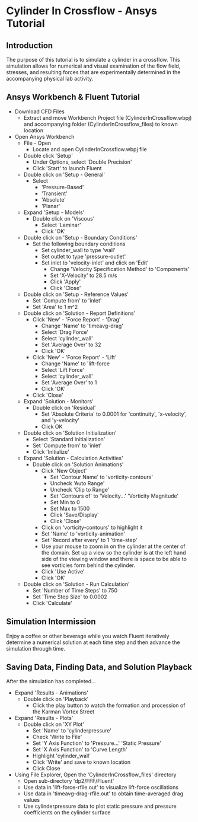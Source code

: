 # Cylinder In Crossflow - Ansys Tutorial

## Introduction
The purpose of this tutorial is to simulate a cylinder in a crossflow. This simulation allows for numerical and visual examination of the flow field, stresses, and resulting forces that are experimentally determined in the accompanying physical lab activity.

## Ansys Workbench & Fluent Tutorial

* Download CFD Files
	* Extract and move Workbench Project file (CylinderInCrossflow.wbpj) and accompanying folder (CylinderInCrossflow_files) to known location
* Open Ansys Workbench
	* File - Open 
		* Locate and open CylinderInCrossflow.wbpj file
	* Double click 'Setup' 
		* Under Options, select 'Double Precision'
		* Click 'Start' to launch Fluent
	* Double click on 'Setup - General'  
		* Select 
			* 'Pressure-Based'
			* 'Transient'
			* 'Absolute'
			* 'Planar' 
	* Expand 'Setup - Models'  
		* Double click on 'Viscous' 
			* Select 'Laminar'
			* Click 'OK' 
	* Double click on 'Setup - Boundary Conditions'
		* Set the following boundary conditions
			* Set cylinder_wall to type 'wall'
			* Set outlet to type 'pressure-outlet'
			* Set inlet to 'velocity-inlet' and click on 'Edit'
				* Change 'Velocity Specification Method' to 'Components' 
				* Set 'X-Velocity' to 28.5 m/s
				* Click 'Apply'
				* Click 'Close'
	* Double click on 'Setup - Reference Values'
		* Set 'Compute from' to 'inlet'
		* Set 'Area' to 1 m^2
	* Double click on 'Solution - Report Definitions'
		* Click 'New' - 'Force Report' - 'Drag'
			* Change 'Name' to 'timeavg-drag'
			* Select 'Drag Force'
			* Select 'cylinder_wall'
			* Set 'Average Over' to 32
			* Click 'OK'
		* Click 'New' - 'Force Report' - 'Lift'
			* Change 'Name' to 'lift-force
			* Select 'Lift Force'
			* Select 'cylinder_wall'
			* Set 'Average Over' to 1
			* Click 'OK'
		* Click 'Close'
	* Expand 'Solution - Monitors'
		* Double click on 'Residual'
			* Set 'Absolute Criteria' to 0.0001 for 'continuity', 'x-velocity', and 'y-velocity'
			* Click OK
	* Double click on 'Solution Initialization'
		* Select 'Standard Initialization'
		* Set 'Compute from' to 'inlet'
		* Click 'Initialize'
	* Expand 'Solution - Calculation Activities'
		* Double click on 'Solution Animations'
			* Click 'New Object'
				* Set 'Contour Name' to 'vorticity-contours'
				* Uncheck 'Auto Range'
				* Uncheck 'Clip to Range'
				* Set 'Contours of' to 'Velocity...' 'Vorticity Magnitude'
				* Set Min to 0
				* Set Max to 1500
				* Click 'Save/Display'
				* Click 'Close'
			* Click on 'vorticity-contours' to highlight it
			* Set 'Name' to 'vorticity-animation'
			* Set 'Record after every' to 1 'time-step'
			* Use your mouse to zoom in on the cylinder at the center of the domain.  Set up a view so the cylinder is at the left hand side of the viewing window and there is space to be able to see vorticies form behind the cylinder.
			* Click 'Use Active'
			* Click 'OK'
	* Double click on 'Solution - Run Calculation'
		* Set 'Number of Time Steps' to 750
		* Set 'Time Step Size' to 0.0002
		* Click 'Calculate'
	
## Simulation Intermission
Enjoy a coffee or other beverage while you watch Fluent iteratively determine a numerical solution at each time step and then advance the simulation through time.
		
		
## Saving Data, Finding Data, and Solution Playback	
After the simulation has completed...
* Expand 'Results - Animations'
	* Double click on 'Playback'
		* Click the play button to watch the formation and procession of the Karman Vortex Street 
* Expand 'Results - Plots'
	* Double click on 'XY Plot'
		* Set 'Name' to 'cylinderpressure'
		* Check 'Write to File'
		* Set 'Y Axis Function' to 'Pressure...' 'Static Pressure'
		* Set 'X Axis Function' to 'Curve Length'
		* Highlight 'cylinder_wall'
		* Click 'Write' and save to known location
		* Click Close 
* Using File Explorer, Open the 'CylinderInCrossflow_files' directory
	* Open sub-directory 'dp2/FFF/Fluent' 
	* Use data in 'lift-force-rfile.out' to visualize lift-force oscillations
	* Use data in 'timeavg-drag-rfile.out' to obtain time-averaged drag values
	* Use cylinderpressure data to plot static pressure and pressure coefficients on the cylinder surface
		
		
		
		
